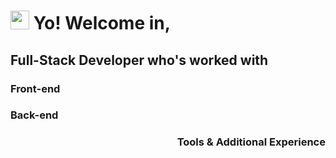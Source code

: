 <h1><img src="https://emojis.slackmojis.com/emojis/images/1531849430/4246/blob-sunglasses.gif?1531849430" width="30"/> Yo! Welcome in,</h1>

<div class="skills">
  <h2>Full-Stack Developer who's worked with</h2>
  
  <div width="33" align="left">
    <h3>Front-end</h3>
  </div>
  
  <div width="33" align="left">
    <h3>Back-end</h3>
  </div>
  
  <div width="33" align="right">
    <h3>Tools & Additional Experience</h3>
  </div>
  
</div>

<!--
**aelsedoudi/aelsedoudi** is a ✨ _special_ ✨ repository because its `README.md` (this file) appears on your GitHub profile.

Here are some ideas to get you started:

- 🔭 I’m currently working on ...
- 🌱 I’m currently learning ...
- 👯 I’m looking to collaborate on ...
- 🤔 I’m looking for help with ...
- 💬 Ask me about ...
- 📫 How to reach me: ...
- 😄 Pronouns: ...
- ⚡ Fun fact: ...
-->
